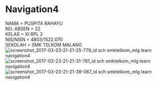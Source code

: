 # Navigation4
NAMA = PUSPITA RAHAYU<br>
NO. ABSEN = 22<br>
KELAS = XI RPL 2<br>
NIS/NISN = 4803/1522.070<br>
SEKOLAH = SMK TELKOM MALANG<br>
![screenshot_2017-03-23-21-21-25-779_id sch smktelkom_mlg learn navigation4](https://cloud.githubusercontent.com/assets/22347907/24252065/f351bfa8-100e-11e7-9076-7978a452a961.png)
![screenshot_2017-03-23-21-21-31-781_id sch smktelkom_mlg learn navigation4](https://cloud.githubusercontent.com/assets/22347907/24252067/f3ab14c2-100e-11e7-965b-e40bd4435520.png)
![screenshot_2017-03-23-21-21-38-067_id sch smktelkom_mlg learn navigation4](https://cloud.githubusercontent.com/assets/22347907/24252064/f3414394-100e-11e7-9738-d59c290fb334.png)
